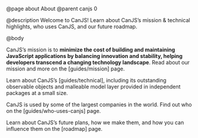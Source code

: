 @page about About
@parent canjs 0

@description
Welcome to CanJS! Learn about CanJS’s mission & technical highlights, who uses CanJS, and our future roadmap.

@body

CanJS’s mission is to __minimize the cost of building and maintaining
JavaScript applications by balancing innovation and stability, helping developers transcend a changing technology landscape__.
Read about our mission and more on the [guides/mission] page.

Learn about CanJS’s [guides/technical], including its outstanding observable objects and malleable model layer provided in independent packages at a small size.

CanJS is used by some of the largest companies in the world. Find out who on the [guides/who-uses-canjs] page.

Learn about CanJS’s future plans, how we make them, and how you can influence them on the [roadmap] page.
